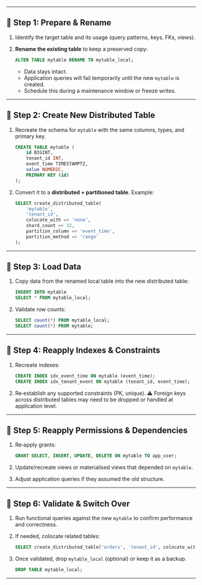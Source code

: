 
---

## 🔹 Step 1: Prepare & Rename

1. Identify the target table and its usage (query patterns, keys, FKs, views).
2. **Rename the existing table** to keep a preserved copy:

   ```sql
   ALTER TABLE mytable RENAME TO mytable_local;
   ```

   * Data stays intact.
   * Application queries will fail temporarily until the new `mytable` is created.
   * Schedule this during a maintenance window or freeze writes.

---

## 🔹 Step 2: Create New Distributed Table

1. Recreate the schema for `mytable` with the same columns, types, and primary key.

   ```sql
   CREATE TABLE mytable (
       id BIGINT,
       tenant_id INT,
       event_time TIMESTAMPTZ,
       value NUMERIC,
       PRIMARY KEY (id)
   );
   ```
2. Convert it to a **distributed + partitioned table**. Example:

   ```sql
   SELECT create_distributed_table(
       'mytable',
       'tenant_id',
       colocate_with => 'none',
       shard_count => 32,
       partition_column => 'event_time',
       partition_method => 'range'
   );
   ```

---

## 🔹 Step 3: Load Data

1. Copy data from the renamed local table into the new distributed table:

   ```sql
   INSERT INTO mytable
   SELECT * FROM mytable_local;
   ```
2. Validate row counts:

   ```sql
   SELECT count(*) FROM mytable_local;
   SELECT count(*) FROM mytable;
   ```

---

## 🔹 Step 4: Reapply Indexes & Constraints

1. Recreate indexes:

   ```sql
   CREATE INDEX idx_event_time ON mytable (event_time);
   CREATE INDEX idx_tenant_event ON mytable (tenant_id, event_time);
   ```
2. Re‑establish any supported constraints (PK, unique).
   ⚠️ Foreign keys across distributed tables may need to be dropped or handled at application level.

---

## 🔹 Step 5: Reapply Permissions & Dependencies

1. Re‑apply grants:

   ```sql
   GRANT SELECT, INSERT, UPDATE, DELETE ON mytable TO app_user;
   ```
2. Update/recreate views or materialised views that depended on `mytable`.
3. Adjust application queries if they assumed the old structure.

---

## 🔹 Step 6: Validate & Switch Over

1. Run functional queries against the new `mytable` to confirm performance and correctness.
2. If needed, colocate related tables:

   ```sql
   SELECT create_distributed_table('orders', 'tenant_id', colocate_with => 'mytable');
   ```
3. Once validated, drop `mytable_local` (optional) or keep it as a backup.

   ```sql
   DROP TABLE mytable_local;
   ```

---

